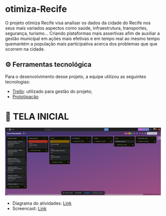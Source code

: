 # otimiza-Recife

O projeto otimiza Recife visa analisar os dados da cidade do Recife nos seus mais variados aspectos como saúde, infraestrutura, transportes, segurança, turismo... Criando plataformas mais assertivas afim de auxiliar a gestão municipal em ações mais efetivas e em tempo real ao mesmo tempo quemantém a população mais participativa acerca dos problemas que que ocorrem na cidade. 

## ⚙️ Ferramentas tecnológica

Para o desenvolvimento desse projeto, a equipe utilizou as seguintes tecnologias: 
* [Trello](https://trello.com/b/OBc9aplD/eng-de-softwareprojeto): utilizado para gestão do projeto;     
* [Prototipação](https://www.figma.com/design/9PnQVVCobtbz26pfA8eRvG/PROT%C3%93TIPOS---FDS?node-id=0-1&t=sHZfVVKNvut9wBOP-1)

# 🔹 TELA INICIAL
<p align="center"> 
  <img src="https://github.com/rodrigolsouza/otimiza-Recife/blob/main/assets/backlog_projeto_priorizado.png"/>
</p>

* Diagrama do atividades: [Link](https://www.figma.com/board/fMYzT4HVMwTOsp8scpt7ue/Diagrama-de-Atividades?node-id=0-1&t=R8cGkAENEaIELqvx-1)
* Screencast: [Link](https://drive.google.com/file/d/1LwnAvOAP_mfgCmGUq6LovHvUJYOfZGxK/view?usp=drive_link)
